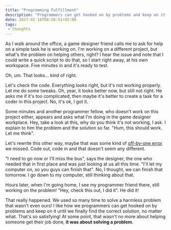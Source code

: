 ```yaml
---
title: "Programming Fulfillment"
description: "Programmers can get hooked on by problems and keep on it until they finally find the correct solution, no matter what."
date: 2017-02-16T08:58:51+02:00
tags:
 - thoughts
---
```


As I walk around the office, a game designer friend calls me to ask for help on a simple task he is working on. I'm working on a different project, but what's the problem on helping others, right? I hear the issue and note that I could write a quick script to do that, so I start right away, at his own workspace. Five minutes in and it's ready to test.

Oh, um. That looks... kind of right.

Let's check the code. Everything looks right, but it's not working properly. Let me do some tweaks. Oh, year, it looks better now, but still not right. He asks me if it's too complicated, then maybe it's better to create a task for a coder in this project. No, it's ok, I got it.

Some minutes and another programmer fellow, who doesn't work on this project either, appears and asks what I'm doing in the game designer workplace. Hey, take a look at this, why do you think it's not working, I ask. I explain to him the problem and the solution so far. "Hum, this should work. Let me think".

Let's rewrite this other way, maybe that was some kind of [off-by-one error](https://en.wikipedia.org/wiki/Off-by-one_error) we missed. Code out, code in and that doesn't seem any different. 

"I need to go now or I'll miss the bus", says the designer, the one who needed that in first place and was just looking at us all this time. "I'll let my computer on, so you guys can finish that". No, I thought, we can finish that tomorrow. I go down to my computer, still thinking about that.

Hours later, when I'm going home, I see my programmer friend there, still working on the problem! "Hey, check this out, I did it". He did it!

That really happened. We used so many time to solve a harmless problem that wasn't even ours! I like how we programmers can get hooked on by problems and keep on it until we finally find the correct solution, no matter what. That's so satisfying! At some point, that wasn't no more about helping someone get their job done, **it was about solving a problem**.

